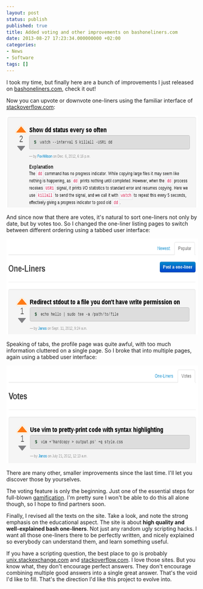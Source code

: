 ```yaml
---
layout: post
status: publish
published: true
title: Added voting and other improvements on bashoneliners.com
date: 2013-08-27 17:23:34.000000000 +02:00
categories:
- News
- Software
tags: []
---
```

I took my time, but finally here are a bunch of improvements I just released on [bashoneliners.com](http://bashoneliners.com), check it out!

Now you can upvote or downvote one-liners using the familiar interface of [stackoverflow.com](http://stackoverflow.com):

<a href="http://www.bashoneliners.com/oneliners/oneliner/142/"><img class="aligncenter size-full wp-image-1102" alt="voting" src="/assets/themes/images/screenshots/2013-08-voting1.png" width="649" height="242" /></a>

And since now that there are votes, it's natural to sort one-liners not only by date, but by votes too. So I changed the one-liner listing pages to switch between different ordering using a tabbed user interface:

<a href="http://www.bashoneliners.com/oneliners/oneliner/130/"><img class="aligncenter size-full wp-image-1105" alt="tabbed-oneliners2" src="/assets/themes/images/screenshots/2013-08-tabbed-oneliners21.png" width="654" height="252" /></a>

Speaking of tabs, the profile page was quite awful, with too much information cluttered on a single page. So I broke that into multiple pages, again using a tabbed user interface:

<a href="http://www.bashoneliners.com/oneliners/oneliner/122/"><img class="aligncenter size-full wp-image-1104" alt="tabbed-profile" src="/assets/themes/images/screenshots/2013-08-tabbed-profile.png" width="654" height="257" /></a>

There are many other, smaller improvements since the last time. I'll let you discover those by yourselves.

The voting feature is only the beginning. Just one of the essential steps for full-blown [gamification](http://en.wikipedia.org/wiki/Gamification). I'm pretty sure I won't be able to do this all alone though, so I hope to find partners soon.

Finally, I revised all the texts on the site. Take a look, and note the strong emphasis on the educational aspect. The site is about <strong>high quality and well-explained bash one-liners</strong>. Not just any random ugly scripting hacks. I want all those one-liners there to be perfectly written, and nicely explained so everybody can understand them, and learn something useful.

If you have a scripting question, the best place to go is probably [unix.stackexchange.com](http://unix.stackexchange.com) and [stackoverflow.com](http://stackoverflow.com/). I love those sites. But you know what, they don't encourage perfect answers. They don't encourage combining multiple good answers into a single great answer. That's the void I'd like to fill. That's the direction I'd like this project to evolve into.
